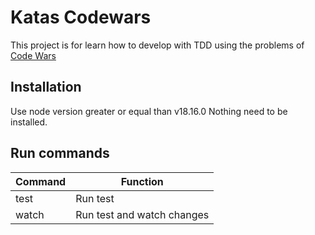 # Katas Codewars
This project is for learn how to develop with TDD using the problems of [Code Wars](codewars.com)

## Installation

Use node version greater or equal than v18.16.0
Nothing need to be installed.

## Run commands
| Command | Function                   |
| ------- | -------------------------- |
| test    | Run test                   |
| watch   | Run test and watch changes |
